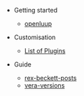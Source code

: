 - Getting started

  - [openluup](openluup.md)

- Customisation

  - [List of Plugins](plugins-list.md)

- Guide

  - [rex-beckett-posts](rex-beckett-posts.md)
  - [vera-versions](vera-versions.md)
